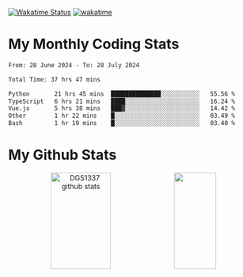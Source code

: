 [![Wakatime Status](https://github.com/noopurphalak/noopurphalak/workflows/wakatime-status-update/badge.svg)](https://github.com/noopurphalak/noopurphalak/actions/workflows/main.yml)
[![wakatime](https://wakatime.com/badge/user/80ace140-ef40-4fdd-b8ed-f3be3d2e1aea.svg)](https://wakatime.com/@80ace140-ef40-4fdd-b8ed-f3be3d2e1aea)

# My Monthly Coding Stats

<!--START_SECTION:waka-->

```txt
From: 28 June 2024 - To: 28 July 2024

Total Time: 37 hrs 47 mins

Python       21 hrs 45 mins  ██████████████░░░░░░░░░░░   55.56 %
TypeScript   6 hrs 21 mins   ████░░░░░░░░░░░░░░░░░░░░░   16.24 %
Vue.js       5 hrs 38 mins   ███▓░░░░░░░░░░░░░░░░░░░░░   14.42 %
Other        1 hr 22 mins    █░░░░░░░░░░░░░░░░░░░░░░░░   03.49 %
Bash         1 hr 19 mins    █░░░░░░░░░░░░░░░░░░░░░░░░   03.40 %
```

<!--END_SECTION:waka-->

# My Github Stats
<div style="text-align: center;">
  <img width="49%" height="195px" src="https://github-readme-stats-sigma-five.vercel.app/api?username=noopurphalak&show_icons=true&count_private=true&hide_border=true&title_color=ecf2f8&icon_color=0d1117&text_color=FFFFFF&bg_color=0d1117" alt="DGS1337 github stats" />
  <img width="41%" height="195px" src="https://github-readme-stats-sigma-five.vercel.app/api/top-langs/?username=noopurphalak&layout=compact&hide_border=true&title_color=ecf2f8&text_color=FFFFFF&bg_color=0d1117" />
</div>

